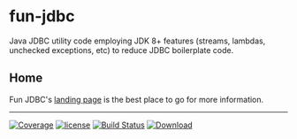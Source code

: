 # fun-jdbc

Java JDBC utility code employing JDK 8+ features (streams, lambdas, unchecked exceptions, etc) to reduce JDBC boilerplate code.

## Home

Fun JDBC's [landing page](http://nwillc.github.io/fun-jdbc/) is the best place to go for more information.

------
[![Coverage](https://codecov.io/gh/nwillc/fun-jdbc/branch/master/graphs/badge.svg?branch=master)](https://codecov.io/gh/nwillc/fun-jdbc)
[![license](https://img.shields.io/github/license/nwillc/fun-jdbc.svg)](https://tldrlegal.com/license/-isc-license)
[![Build Status](https://github.com/nwillc/fun-jdbc/workflows/CICD/badge.svg)](https://github.com/nwillc/fun-jdbc/actions?query=workflow%3ACICD)
[![Download](https://api.bintray.com/packages/nwillc/maven/fun-jdbc/images/download.svg)](https://bintray.com/nwillc/maven/fun-jdbc/_latestVersion)
